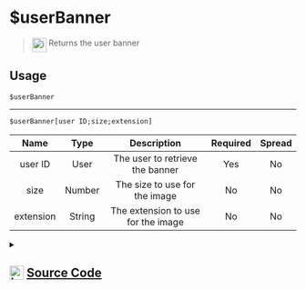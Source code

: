 # $userBanner
> <img align="top" src="https://upload.wikimedia.org/wikipedia/commons/thumb/e/e4/Infobox_info_icon.svg/160px-Infobox_info_icon.svg.png?20150409153300" alt="image" width="25" height="auto"> Returns the user banner
## Usage
```
$userBanner
```
---
```
$userBanner[user ID;size;extension]
```
| Name | Type | Description | Required | Spread
| :---: | :---: | :---: | :---: | :---: |
user ID | User | The user to retrieve the banner | Yes | No
size | Number | The size to use for the image | No | No
extension | String | The extension to use for the image | No | No
<details>
<summary>
    
## <img align="top" src="https://cdn4.iconfinder.com/data/icons/iconsimple-logotypes/512/github-512.png" alt="image" width="25" height="auto">  [Source Code](https://github.com/tryforge/ForgeScript-V2/blob/main/src/native/userBanner.ts)
    
</summary>
    
```ts
import { ImageExtension, ImageSize } from "discord.js"
import { ArgType, NativeFunction, Return } from "../structures"

export default new NativeFunction({
    name: "$userBanner",
    version: "1.0.0",
    description: "Returns the user banner",
    brackets: false,
    args: [
        {
            name: "user ID",
            description: "The user to retrieve the banner",
            rest: false,
            required: true,
            type: ArgType.User
        },
        {
            name: "size",
            description: "The size to use for the image",
            rest: false,
            type: ArgType.Number
        },
        {
            name: "extension",
            description: "The extension to use for the image",
            rest: false,
            type: ArgType.String
        }
    ],
    unwrap: true,
    async execute(ctx, [ user, size, ext ]) {
        user ??= ctx.user!
        
        if (!user?.banner) await user.fetch()

        return Return.success(
            user?.bannerURL({
                extension: ext as ImageExtension || undefined,
                size: size as ImageSize || 2048
            })
        )
    },
})
```
    
</details>